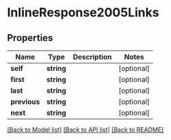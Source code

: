 # InlineResponse2005Links

## Properties
Name | Type | Description | Notes
------------ | ------------- | ------------- | -------------
**self** | **string** |  | [optional] 
**first** | **string** |  | [optional] 
**last** | **string** |  | [optional] 
**previous** | **string** |  | [optional] 
**next** | **string** |  | [optional] 

[[Back to Model list]](../../README.md#documentation-for-models) [[Back to API list]](../../README.md#documentation-for-api-endpoints) [[Back to README]](../../README.md)

